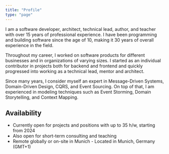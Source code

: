 ```yaml
---
title: "Profile"
type: "page"
---
```


I am a software developer, architect, technical lead, author, and teacher with over 15 years of professional experience. I have been programming and building software since the age of 10, making it 30 years of overall experience in the field.

Throughout my career, I worked on software products for different businesses and in organizations of varying sizes. I started as an individual contributor in projects both for backend and frontend and quickly progressed into working as a technical lead, mentor and architect.

Since many years, I consider myself an expert in Message-Driven Systems, Domain-Driven Design, CQRS, and Event Sourcing. On top of that, I am experienced in modeling techniques such as Event Storming, Domain Storytelling, and Context Mapping.

## Availability

* Currently open for projects and positions with up to 35 h/w, starting from 2024
* Also open for short-term consulting and teaching
* Remote globally or on-site in Munich - Located in Munich, Germany (GMT+1)